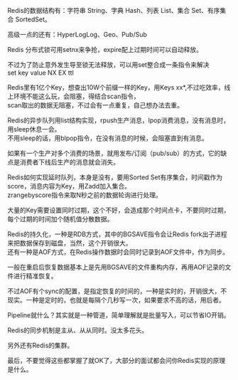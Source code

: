 Redis的数据结构有：字符串 String、字典 Hash、列表 List、集合 Set、有序集合 SortedSet。  

高级一点的还有：HyperLogLog、Geo、Pub/Sub  

Redis 分布式锁可用setnx来争抢，expire配上过期时间可以自动释放。  

不过为了防止意外发生导至锁无法释放，可以用set整合成一条指令来解决  
set key value NX EX ttl  

Redis里有1亿个Key，想查出10W个前缀一样的Key，用Keys xx*,不过吃效率，线上环境不能这么玩，会阻塞，得结合scan指令，  
scan取出的数据无阻塞，不过会有一点重复，自己想办法去重。  

Redis的异步队列用list结构实现，rpush生产消息，lpop消费消息，没有消息时，用sleep休息一会。  
不用sleep的话，用blpop指令，在没有消息的时候，会阻塞直到有消息。  

如果有一个生产对多个消费的场景，就用发布/订阅（pub/sub）的方式，它的缺点是消费者下线后生产的消息就会消失。  

Redis如何实现延时队列，本身是没有，要用Sorted Set有序集合，时间戳作为score，消息内容为Key，用Zadd加入集合。  
zrangebyscore指令来取N秒之前的数据轮询进行处理。  

大量的Key需要设置同时过期，这个不好，会造成那个时间点卡，不要同时过期，每个过期的时间加个随机值分散数据。  

Redis的持久化，一种是RDB方式，其中的BGSAVE指令会让Redis fork出子进程来把数据保存到磁盘，当然，这个开销很大。  
还有一种是AOF方式，在Redis操作数据时会同时记录到AOF文件中，作为同步。  

一般在重启后恢复数据基本上是先用BGSAVE的文件重构内存，再用AOF记录的文件进行精准恢复。  

不过AOF有个sync的配置，是指定恢复的时间的，一种是实时的，开销很大，不现实。一种是定时的，也就是每隔个几秒写一次，如果要求不高的话，用后者。  

Pipeline就什么？其实就是一种管道，简单理解就是批量写入，可以节省IO开销。  

Redis的同步机制是主从、从从同时。没太多花头。  

另外还有Redis的集群。  

最后，不要觉得这些都掌握了就OK了，大部分的面试都会问你Redis实现的原理是什么。  
